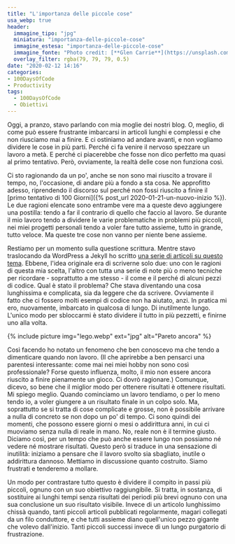 ```yaml
---
title: "L'importanza delle piccole cose"
usa_webp: true
header:
  immagine_tipo: "jpg"
  miniatura: "importanza-delle-piccole-cose"
  immagine_estesa: "importanza-delle-piccole-cose"
  immagine_fonte: "Photo credit: [**Glen Carrie**](https://unsplash.com/@glencarrie)"
  overlay_filter: rgba(79, 79, 79, 0.5)
date: "2020-02-12 14:16"
categories:
- 100DaysOfCode
- Productivity
tags:
  - 100DaysOfCode
  - Obiettivi
---
```


Oggi, a pranzo, stavo parlando con mia moglie dei nostri blog. O, meglio, di come può essere frustrante imbarcarsi in articoli lunghi e complessi e che non riusciamo mai a finire. E ci ostiniamo ad andare avanti, e non vogliamo dividere le cose in più parti. Perché ci fa venire il nervoso spezzare un lavoro a metà. E perché ci piacerebbe che fosse non dico perfetto ma quasi al primo tentativo. Però, ovviamente, la realtà delle cose non funziona così.

Ci sto ragionando da un po', anche se non sono mai riuscito a trovare il tempo, no, l'occasione, di andare più a fondo a sta cosa. Ne approfitto adesso, riprendendo il discorso sul perché non fossi riuscito a finire il [primo tentativo di 100 Giorni]({% post_url 2020-01-21-un-nuovo-inizio %}). Le due ragioni elencate sono entrambe vere ma a queste devo aggiungere una postilla: tendo a far il contrario di quello che faccio al lavoro. Se durante il mio lavoro tendo a dividere le varie problematiche in problemi più piccoli, nei miei progetti personali tendo a voler fare tutto assieme, tutto in grande, tutto veloce. Ma queste tre cose non vanno per niente bene assieme.

Restiamo per un momento sulla questione scrittura. Mentre stavo traslocando da WordPress a Jekyll ho scritto [una serie di articoli su questo tema](https://blog.stranianelli.com/categories/#jekyll). Ebbene, l'idea originale era di scriverne solo due: uno con le ragioni di questa mia scelta, l'altro con tutta una serie di note più o meno tecniche per ricordare - soprattutto a me stesso - il come e il perché di alcuni pezzi di codice. Qual è stato il problema? Che stava diventando una cosa lunghissima e complicata, sia da leggere che da scrivere. Ovviamente il fatto che ci fossero molti esempi di codice non ha aiutato, anzi. In pratica mi ero, nuovamente, imbarcato in qualcosa di lungo. Di inutilmente lungo. L'unico modo per sbloccarmi è stato dividere il tutto in più pezzetti, e finirne uno alla volta.

{% include picture img="lego.webp" ext="jpg" alt="Pareto ancora" %}

Così facendo ho notato un fenomeno che ben conoscevo ma che tendo a dimenticare quando non lavoro. (Il che aprirebbe a ben pensarci una parentesi interessante: come mai nei miei hobby non sono così professionale? Forse questo influenza, molto, il mio non essere ancora riuscito a finire pienamente un gioco. Ci dovrò ragionare.) Comunque, dicevo, so bene che il miglior modo per ottenere risultati è ottenere risultati. Mi spiego meglio. Quando cominciamo un lavoro tendiamo, o per lo meno tendo io, a voler giungere a un risultato finale in un colpo solo. Ma, soprattutto se si tratta di cose complicate e grosse, non è possibile arrivare a nulla di concreto se non dopo un po' di tempo. Ci sono quindi dei momenti, che possono essere giorni o mesi o addirittura anni, in cui ci muoviamo senza nulla di reale in mano. No, reale non è il termine giusto. Diciamo così, per un tempo che può anche essere lungo non possiamo né vedere né mostrare risultati. Questo però si traduce in una sensazione di inutilità: iniziamo a pensare che il lavoro svolto sia sbagliato, inutile o addirittura dannoso. Mettiamo in discussione quanto costruito. Siamo frustrati e tenderemo a mollare.

Un modo per contrastare tutto questo è dividere il compito in passi più piccoli, ognuno con un suo obiettivo raggiungibile. Si tratta, in sostanza, di sostituire ai lunghi tempi senza risultati dei periodi più brevi ognuno con una sua conclusione un suo risultato visibile. Invece di un articolo lunghissimo chissà quando, tanti piccoli articoli pubblicati regolarmente, magari collegati da un filo conduttore, e che tutti assieme diano quell'unico pezzo gigante che volevo dall'inizio. Tanti piccoli successi invece di un lungo purgatorio di frustrazione.
